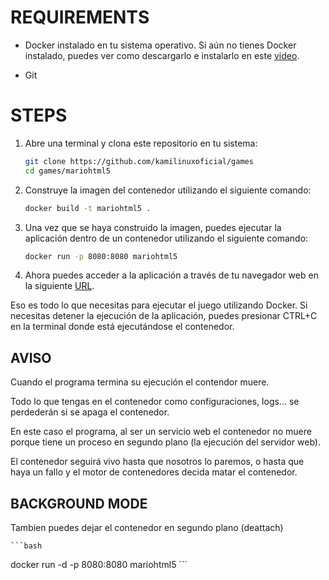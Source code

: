 # REQUIREMENTS

- Docker instalado en tu sistema operativo. Si aún no tienes Docker instalado, puedes ver como descargarlo e instalarlo en este [video](https://youtu.be/YpBoqXK_3wE).

- Git

# STEPS

1. Abre una terminal y clona este repositorio en tu sistema:

   ```bash
   git clone https://github.com/kamilinuxoficial/games
   cd games/mariohtml5
   ```
2. Construye la imagen del contenedor utilizando el siguiente comando:
   ```bash
   docker build -t mariohtml5 .
   ```

3. Una vez que se haya construido la imagen, puedes ejecutar la aplicación dentro de un contenedor utilizando el siguiente comando:
   ```bash
   docker run -p 8080:8080 mariohtml5
   ```
4. Ahora puedes acceder a la aplicación a través de tu navegador web en la siguiente [URL](http://localhost:8080).


 Eso es todo lo que necesitas para ejecutar el juego utilizando Docker. Si necesitas detener la ejecución de la aplicación, puedes presionar CTRL+C en la terminal donde está ejecutándose el contenedor. 
   
## AVISO
 
Cuando el programa termina su ejecución el contendor muere.

Todo lo que tengas en el contenedor como configuraciones, logs... se perdederán si se apaga el contenedor.

En este caso el programa, al ser un servicio web el contenedor no muere porque tiene un proceso en segundo plano (la ejecución del servidor web).

El contenedor seguirá vivo hasta que nosotros lo paremos, o hasta que haya un fallo y el motor de contenedores decida matar el contenedor.


## BACKGROUND MODE

Tambien puedes dejar el contenedor en segundo plano (deattach)

    ```bash
   docker run -d -p 8080:8080 mariohtml5
    ```